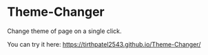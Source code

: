 # Theme-Changer
Change theme of page on a single click.

You can try it here: https://tirthpatel2543.github.io/Theme-Changer/
